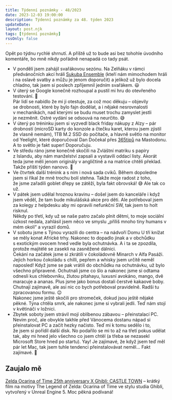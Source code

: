 ```yaml
---
title: Týdenní poznámky - 48/2023
date: 2023-12-03 19:00:00
description: Týdenní poznámky za 48. týden 2023
updateDate:
layout: post.njk
tags: [týdenní poznámky]
rssOnly: false
---
```

Opět po týdnu rychlé shrnutí. A příště už to bude asi bez tohohle úvodního komentáře, bo mně nikdy pořádně nenapadá co tady psát.   
- V pondělí jsem zahájil svařákovou sezónu. Na Zelňáku v rámci předvánočních akcí hráli [Sukuba Ensemble](http://sukubaensemble.cz/) (kteří nám mimochodem hráli i na oslavě svatby a můžu je jenom doporučit) a jelikož už bylo docela chladno, tak jsem si poslech zpříjemnil jedním svařákem. 😃
- V úterý se Google konečně rozhoupal a pustil mi hru do otevřeného testování. 🥳<br>
Pár lidí se nabídlo že mi ji otestuje, za což moc děkuju – objevily se drobnosti, které by bylo fajn dodělat, a i nějaké nesrovnalosti v mechanikách, nad kterými se budu muset trochu zamyslet jestli je nezměnit. Ostré vydání se odsouvá na neurčito. 😅
- V úterý po tréninku jsem si vyzvedl black friday nákupy z Alzy – pár drobností (microSD karty do konzole a čtečku karet, kterou jsem zjistil že vlasně nemám), 1TB M.2 SSD do počítače, a hlavně světlo na monitor od Yeelight, které doporučoval Dan Dočekal přes [365tipů](https://mastodon.gamedev.place/@365tipu@mastodonczech.cz/111461471540269963) na Mastodonu. A to světlo je fakt super! Doporučuju.
- Ve středu ráno jsme konečně skočili na Zvláštní matriku s papíry z Islandu, aby nám manželství zapsali a vystavili oddací listy. Akorát teda jsme měli jenom originály v angličtině a na matrice chtěli překlad. Takže příští týden nanovo. 🫥
- Ve čtvrtek další trénink a s ním i nová sada cviků. Během dopoledne jsem si říkal že mně trochu bolí stehna. Takže moje radost z toho, že jsme zařadili goblet dřepy se zátěží, byla fakt obrovská! 😅 Ale tak co už.
- V pátek jsem udělal hroznou kravinu – došel jsem do kanceláře i když jsem věděl, že tam bude mikulášská akce pro děti. Ale potřeboval jsem za kolegy z helpdesku aby mi opravili nefunkční SW, tak jsem to holt risknul.<br>
Někdy po třetí, kdy už se naše patro začalo plnit dětmi, to moje sociální úzkost nedala, zahlásil jsem něco ve smyslu „příliš mnoho tiny humans v mém okolí“ a vyrazil domů.
- V sobotu jsme s Týnou vyrazili do centra – na nádvoří Domu U tří knížat se měly konat Africké trhy. Nakonec to dopadlo jinak a v obchůdku s exotickým ovocem hned vedle byla ochutnávka. A i ta se zpozdila, protože majitélé se zasekli na zasněžené dálnici.<br>
Čekání na začátek jsme si zkrátili v čokoládovně Minarch v Alfa Pasáži. Jejich horkou čokoládu s chilli, pepřem a whisky jsem určitě neměl naposled!
Když jsme se pak vrátili do obchůdku na ochutnávku, už bylo všechno připravené. Ochutnali jsme co šlo a nakonec jsme si odtama odnesli kus chlebovníku, žlutou pitahayu, luxusní avokáno, mango, dvě maracuje a ananas. Plus jsme jako bonus dostali čerstvé kakaové boby. Chutnají zajímavě, ale asi nic co bych potřeboval pravidelně. Radši tu zpracovanou formu. 😉<br>
Nakonec jsme ještě skočili pro stromeček, dokud jsou ještě nějaké pěkné. Týna chtěla smrk, ale nakonec jsme si vybrali jedli. Teď nám stojí v květináči v ložnici.
- Zbytek soboty jsem strávil mojí oblíbenou zábavou – přeinstalací PC. Nevím proč, ale obvykle takhle před Vánocema dostanu nápad si přeinstalovat PC a začít hezky načisto. Teď mi k tomu sedělo i to, že jsem si pořídil další disk. No podařilo se mi to až na třetí pokus udělat tak, aby mi hned jelo všechno co jsem chtěl (a třeba se nezasekl Microsoft Store hned po startu). Yay!
Je zajímavé, že když jsem teď měl pár let Mac, tak jsem tuhle tendenci přeinstalovávat neměl… Fakt zajímavé. 🥳

## Zaujalo mě
[Zelda Ocarina of Time 25th anniversary X Ghibli: CASTLE TOWN](https://www.youtube.com/watch?v=meXBzTyaFeg) – krátký film na motivy The Legend of Zelda: Ocarina of Time ve stylu studia Ghibli, vytvořený v Unreal Engine 5. Moc pěkná podívaná!